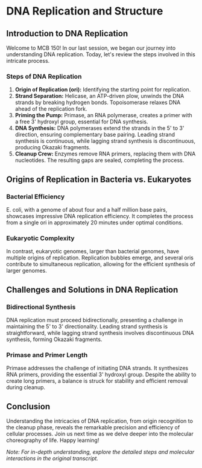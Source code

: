 # DNA Replication and Structure

## Introduction to DNA Replication

Welcome to MCB 150! In our last session, we began our journey into understanding DNA replication. Today, let's review the steps involved in this intricate process.

### Steps of DNA Replication

1. **Origin of Replication (ori):** Identifying the starting point for replication.
2. **Strand Separation:** Helicase, an ATP-driven plow, unwinds the DNA strands by breaking hydrogen bonds. Topoisomerase relaxes DNA ahead of the replication fork.
3. **Priming the Pump:** Primase, an RNA polymerase, creates a primer with a free 3' hydroxyl group, essential for DNA synthesis.
4. **DNA Synthesis:** DNA polymerases extend the strands in the 5' to 3' direction, ensuring complementary base pairing. Leading strand synthesis is continuous, while lagging strand synthesis is discontinuous, producing Okazaki fragments.
5. **Cleanup Crew:** Enzymes remove RNA primers, replacing them with DNA nucleotides. The resulting gaps are sealed, completing the process.

## Origins of Replication in Bacteria vs. Eukaryotes

### Bacterial Efficiency

E. coli, with a genome of about four and a half million base pairs, showcases impressive DNA replication efficiency. It completes the process from a single ori in approximately 20 minutes under optimal conditions.

### Eukaryotic Complexity

In contrast, eukaryotic genomes, larger than bacterial genomes, have multiple origins of replication. Replication bubbles emerge, and several oris contribute to simultaneous replication, allowing for the efficient synthesis of larger genomes.

## Challenges and Solutions in DNA Replication

### Bidirectional Synthesis

DNA replication must proceed bidirectionally, presenting a challenge in maintaining the 5' to 3' directionality. Leading strand synthesis is straightforward, while lagging strand synthesis involves discontinuous DNA synthesis, forming Okazaki fragments.

### Primase and Primer Length

Primase addresses the challenge of initiating DNA strands. It synthesizes RNA primers, providing the essential 3' hydroxyl group. Despite the ability to create long primers, a balance is struck for stability and efficient removal during cleanup.

## Conclusion

Understanding the intricacies of DNA replication, from origin recognition to the cleanup phase, reveals the remarkable precision and efficiency of cellular processes. Join us next time as we delve deeper into the molecular choreography of life. Happy learning!

*Note: For in-depth understanding, explore the detailed steps and molecular interactions in the original transcript.*


